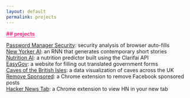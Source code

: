 ```yaml
---
layout: default
permalink: projects
---
```


<b class="t-hackcss-pop" style="color:#ff2e88;border-bottom:1px solid #ff2e88;">## projects</b>

<a href="https://courses.csail.mit.edu/6.857/2020/projects/6-Vadari-Maccow-Lin-Baral.pdf">Password Manager Security</a>: security analysis of browser auto-fills<br>
<a href="https://towardsdatascience.com/building-a-fiction-generator-worthy-of-the-new-yorker-part-one-f4bcfa87dea0">New Yorker AI</a>: an RNN that generates contemporary short stories<br/>
<a href="https://stories.mlh.io/watch-what-you-eat-with-clarifai-71185734bc61">Nutrition AI</a>: a nutrition predictor built using the Clarifai API<br>
<a href="https://easygov.app">EasyGov</a>: a website for filling out translated government forms<br/>
<a href="https://observablehq.com/@sharontlin/caves-of-the-british-isles">Caves of the British Isles</a>: a data visualization of caves across the UK<br>
<a href="https://github.com/sharontlin/fb-remove-sponsored">Remove Sponsored</a>: a Chrome extension to remove Facebook sponsored posts<br>
<a href="https://chrome.google.com/webstore/detail/hacker-news-tab/mlpjfhnajellhapbfmopedmdflnaejlj?hl=en">Hacker News Tab</a>: a Chrome extension to view HN in your new tab<br>

